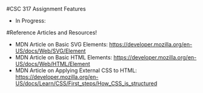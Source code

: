 #CSC 317 Assignment Features 
- In Progress:

#Reference Articles and Resources!
- MDN Article on Basic SVG Elements: https://developer.mozilla.org/en-US/docs/Web/SVG/Element
- MDN Article on Basic HTML Elements: https://developer.mozilla.org/en-US/docs/Web/HTML/Element
- MDN Article on Applying External CSS to HTML: https://developer.mozilla.org/en-US/docs/Learn/CSS/First_steps/How_CSS_is_structured



